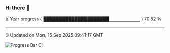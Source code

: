 ### Hi there 👋

⏳ Year progress { █████████████████████▁▁▁▁▁▁▁▁▁ } 70.52 %

---

⏰ Updated on Mon, 15 Sep 2025 09:41:17 GMT

![Progress Bar CI](https://github.com/IshwaranRudhara/GIT-ACTION/workflows/Progress%20Bar%20CI/badge.svg)
